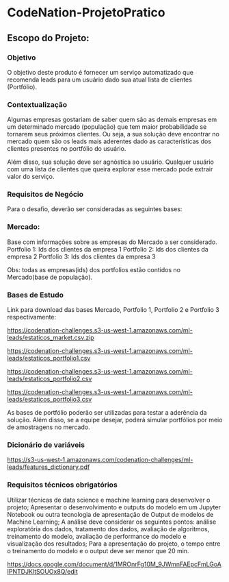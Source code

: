 # CodeNation-ProjetoPratico
## Escopo do Projeto:
### Objetivo

O objetivo deste produto é fornecer um serviço automatizado que recomenda leads para um usuário dado sua atual lista de clientes (Portfólio).

### Contextualização

Algumas empresas gostariam de saber quem são as demais empresas em um determinado mercado (população) que tem maior probabilidade se tornarem seus próximos clientes. Ou seja, a sua solução deve encontrar no mercado quem são os leads mais aderentes dado as características dos clientes presentes no portfólio do usuário.

Além disso, sua solução deve ser agnóstica ao usuário. Qualquer usuário com uma lista de clientes que queira explorar esse mercado pode extrair valor do serviço.

### Requisitos de Negócio

Para o desafio, deverão ser consideradas as seguintes bases:

### Mercado:

Base com informações sobre as empresas do Mercado a ser considerado. Portfolio 1: Ids dos clientes da empresa 1 Portfolio 2: Ids dos clientes da empresa 2 Portfolio 3: Ids dos clientes da empresa 3

Obs: todas as empresas(ids) dos portfolios estão contidos no Mercado(base de população).

### Bases de Estudo

Link para download das bases Mercado, Portfolio 1, Portfolio 2 e Portfolio 3 respectivamente:

https://codenation-challenges.s3-us-west-1.amazonaws.com/ml-leads/estaticos_market.csv.zip

https://codenation-challenges.s3-us-west-1.amazonaws.com/ml-leads/estaticos_portfolio1.csv

https://codenation-challenges.s3-us-west-1.amazonaws.com/ml-leads/estaticos_portfolio2.csv

https://codenation-challenges.s3-us-west-1.amazonaws.com/ml-leads/estaticos_portfolio3.csv

As bases de portfólio poderão ser utilizadas para testar a aderência da solução. Além disso, se a equipe desejar, poderá simular portfólios por meio de amostragens no mercado.

### Dicionário de variáveis

https://s3-us-west-1.amazonaws.com/codenation-challenges/ml-leads/features_dictionary.pdf

### Requisitos técnicos obrigatórios

Utilizar técnicas de data science e machine learning para desenvolver o projeto; Apresentar o desenvolvimento e outputs do modelo em um Jupyter Notebook ou outra tecnologia de apresentação de Output de modelos de Machine Learning; A análise deve considerar os seguintes pontos: análise exploratória dos dados, tratamento dos dados, avaliação de algoritmos, treinamento do modelo, avaliação de performance do modelo e visualização dos resultados; Para a apresentação do projeto, o tempo entre o treinamento do modelo e o output deve ser menor que 20 min.

https://docs.google.com/document/d/1MROnrFg10M_9JWmnFAEpcFmLGoAIPNTDJKltSOUOx8Q/edit
